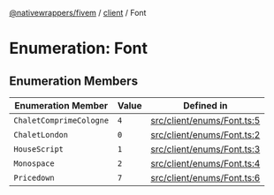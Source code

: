 [@nativewrappers/fivem](../../README.md) / [client](../README.md) / Font

# Enumeration: Font

## Enumeration Members

| Enumeration Member | Value | Defined in |
| ------ | ------ | ------ |
| `ChaletComprimeCologne` | `4` | [src/client/enums/Font.ts:5](https://github.com/nativewrappers/fivem/blob/9c9296849bd5d47a19ca095df40cd4686e165154/src/client/enums/Font.ts#L5) |
| `ChaletLondon` | `0` | [src/client/enums/Font.ts:2](https://github.com/nativewrappers/fivem/blob/9c9296849bd5d47a19ca095df40cd4686e165154/src/client/enums/Font.ts#L2) |
| `HouseScript` | `1` | [src/client/enums/Font.ts:3](https://github.com/nativewrappers/fivem/blob/9c9296849bd5d47a19ca095df40cd4686e165154/src/client/enums/Font.ts#L3) |
| `Monospace` | `2` | [src/client/enums/Font.ts:4](https://github.com/nativewrappers/fivem/blob/9c9296849bd5d47a19ca095df40cd4686e165154/src/client/enums/Font.ts#L4) |
| `Pricedown` | `7` | [src/client/enums/Font.ts:6](https://github.com/nativewrappers/fivem/blob/9c9296849bd5d47a19ca095df40cd4686e165154/src/client/enums/Font.ts#L6) |
